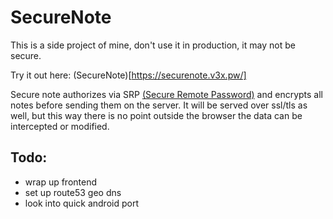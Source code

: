 # SecureNote

This is a side project of mine, don't use it in production, it may not be secure.

Try it out here: (SecureNote)[https://securenote.v3x.pw/]

Secure note authorizes via SRP [(Secure Remote Password)](https://en.wikipedia.org/wiki/Secure_Remote_Password_protocol) and encrypts all notes before sending them on the server. It will be served over ssl/tls as well, but this way there is no point outside the browser the data can be intercepted or modified.

## Todo:
- wrap up frontend
- set up route53 geo dns
- look into quick android port
